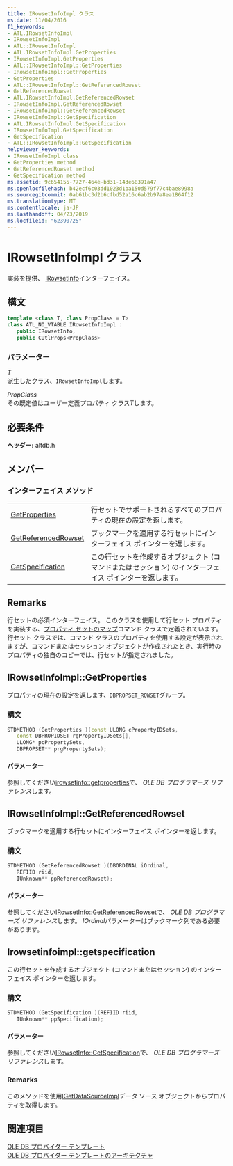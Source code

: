 ```yaml
---
title: IRowsetInfoImpl クラス
ms.date: 11/04/2016
f1_keywords:
- ATL.IRowsetInfoImpl
- IRowsetInfoImpl
- ATL::IRowsetInfoImpl
- ATL.IRowsetInfoImpl.GetProperties
- IRowsetInfoImpl.GetProperties
- ATL::IRowsetInfoImpl::GetProperties
- IRowsetInfoImpl::GetProperties
- GetProperties
- ATL::IRowsetInfoImpl::GetReferencedRowset
- GetReferencedRowset
- ATL.IRowsetInfoImpl.GetReferencedRowset
- IRowsetInfoImpl.GetReferencedRowset
- IRowsetInfoImpl::GetReferencedRowset
- IRowsetInfoImpl::GetSpecification
- ATL.IRowsetInfoImpl.GetSpecification
- IRowsetInfoImpl.GetSpecification
- GetSpecification
- ATL::IRowsetInfoImpl::GetSpecification
helpviewer_keywords:
- IRowsetInfoImpl class
- GetProperties method
- GetReferencedRowset method
- GetSpecification method
ms.assetid: 9c654155-7727-464e-bd31-143e68391a47
ms.openlocfilehash: b42ecf6c03dd1023d1ba150d579f77c4bae8998a
ms.sourcegitcommit: 0ab61bc3d2b6cfbd52a16c6ab2b97a8ea1864f12
ms.translationtype: MT
ms.contentlocale: ja-JP
ms.lasthandoff: 04/23/2019
ms.locfileid: "62390725"
---
```

# <a name="irowsetinfoimpl-class"></a>IRowsetInfoImpl クラス

実装を提供、 [IRowsetInfo](/previous-versions/windows/desktop/ms724541(v=vs.85))インターフェイス。

## <a name="syntax"></a>構文

```cpp
template <class T, class PropClass = T>
class ATL_NO_VTABLE IRowsetInfoImpl :
   public IRowsetInfo, 
   public CUtlProps<PropClass>
```

### <a name="parameters"></a>パラメーター

*T*<br/>
派生したクラス、`IRowsetInfoImpl`します。

*PropClass*<br/>
その既定値はユーザー定義プロパティ クラス*T*します。

## <a name="requirements"></a>必要条件

**ヘッダー:** altdb.h

## <a name="members"></a>メンバー

### <a name="interface-methods"></a>インターフェイス メソッド

|||
|-|-|
|[GetProperties](#getproperties)|行セットでサポートされるすべてのプロパティの現在の設定を返します。|
|[GetReferencedRowset](#getreferencedrowset)|ブックマークを適用する行セットにインターフェイス ポインターを返します。|
|[GetSpecification](#getspecification)|この行セットを作成するオブジェクト (コマンドまたはセッション) のインターフェイス ポインターを返します。|

## <a name="remarks"></a>Remarks

行セットの必須インターフェイス。 このクラスを使用して行セット プロパティを実装する、[プロパティ セットのマップ](../../data/oledb/begin-propset-map.md)コマンド クラスで定義されています。 行セット クラスでは、コマンド クラスのプロパティを使用する設定が表示されますが、コマンドまたはセッション オブジェクトが作成されたとき、実行時のプロパティの独自のコピーでは、行セットが指定されました。

## <a name="getproperties"></a> IRowsetInfoImpl::GetProperties

プロパティの現在の設定を返します、`DBPROPSET_ROWSET`グループ。

### <a name="syntax"></a>構文

```cpp
STDMETHOD (GetProperties )(const ULONG cPropertyIDSets,
   const DBPROPIDSET rgPropertyIDSets[],
   ULONG* pcPropertySets,
   DBPROPSET** prgPropertySets);
```

#### <a name="parameters"></a>パラメーター

参照してください[irowsetinfo::getproperties](/previous-versions/windows/desktop/ms719611(v=vs.85))で、 *OLE DB プログラマーズ リファレンス*します。

## <a name="getreferencedrowset"></a> IRowsetInfoImpl::GetReferencedRowset

ブックマークを適用する行セットにインターフェイス ポインターを返します。

### <a name="syntax"></a>構文

```cpp
STDMETHOD (GetReferencedRowset )(DBORDINAL iOrdinal,
   REFIID riid,
   IUnknown** ppReferencedRowset);
```

#### <a name="parameters"></a>パラメーター

参照してください[IRowsetInfo::GetReferencedRowset](/previous-versions/windows/desktop/ms721145(v=vs.85))で、 *OLE DB プログラマーズ リファレンス*します。 *IOrdinal*パラメーターはブックマーク列である必要があります。

## <a name="getspecification"></a> Irowsetinfoimpl::getspecification

この行セットを作成するオブジェクト (コマンドまたはセッション) のインターフェイス ポインターを返します。

### <a name="syntax"></a>構文

```cpp
STDMETHOD (GetSpecification )(REFIID riid,
   IUnknown** ppSpecification);
```

#### <a name="parameters"></a>パラメーター

参照してください[IRowsetInfo::GetSpecification](/previous-versions/windows/desktop/ms716746(v=vs.85))で、 *OLE DB プログラマーズ リファレンス*します。

### <a name="remarks"></a>Remarks

このメソッドを使用[IGetDataSourceImpl](../../data/oledb/igetdatasourceimpl-class.md)データ ソース オブジェクトからプロパティを取得します。

## <a name="see-also"></a>関連項目

[OLE DB プロバイダー テンプレート](../../data/oledb/ole-db-provider-templates-cpp.md)<br/>
[OLE DB プロバイダー テンプレートのアーキテクチャ](../../data/oledb/ole-db-provider-template-architecture.md)